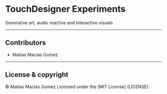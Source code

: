 # TouchDesigner Experiments

Generative art, audio reactive and interactive visuals

---
## Contributors

- Matias Macias Gomez

---
## License & copyright

© Matias Macias Gomez
Licensed under the [MIT License] (LICENSE).

